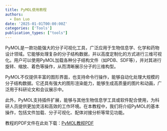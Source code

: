 ```yaml
---
title: PyMOL使用教程
authors:
  - Dan Luo
date: '2025-01-01T00:00:00Z'
categories: ['Tools']
publication_types: ["tools"]
---
```



PyMOL是一款功能强大的分子可视化工具，广泛应用于生物信息学、化学和药物设计领域。它能够处理复杂的分子结构数据，并以高度定制化的方式进行三维可视化。用户可以使用PyMOL加载各种分子结构文件（如PDB、SDF等），并对其进行旋转、缩放、着色等操作，从而清晰展示分子的三维构型。

PyMOL不仅提供丰富的图形界面，也支持命令行操作，能够自动化处理大规模的分子结构数据。它还具有强大的图形渲染能力，能够生成高质量的图片和动画，广泛用于科研论文和会议展示中。

此外，PyMOL支持插件扩展，能够与其他生物信息学工具或软件配合使用，为科研人员提供更加灵活和高效的工作环境。在本教程中，我们将介绍PyMOL的基本操作，包括文件加载、分子可视化、配体对接分析等常见功能。

教程的PDF文件在此处下载：[PyMOL教程PDF](https://github.com/shmily-ld/PyMOL)


